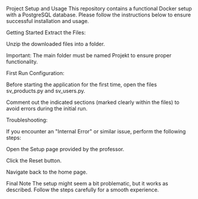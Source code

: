 Project Setup and Usage
This repository contains a functional Docker setup with a PostgreSQL database. Please follow the instructions below to ensure successful installation and usage.

Getting Started
Extract the Files:

Unzip the downloaded files into a folder.

Important: The main folder must be named Projekt to ensure proper functionality.

First Run Configuration:

Before starting the application for the first time, open the files sv_products.py and sv_users.py.

Comment out the indicated sections (marked clearly within the files) to avoid errors during the initial run.

Troubleshooting:

If you encounter an "Internal Error" or similar issue, perform the following steps:

Open the Setup page provided by the professor.

Click the Reset button.

Navigate back to the home page.

Final Note
The setup might seem a bit problematic, but it works as described. Follow the steps carefully for a smooth experience.